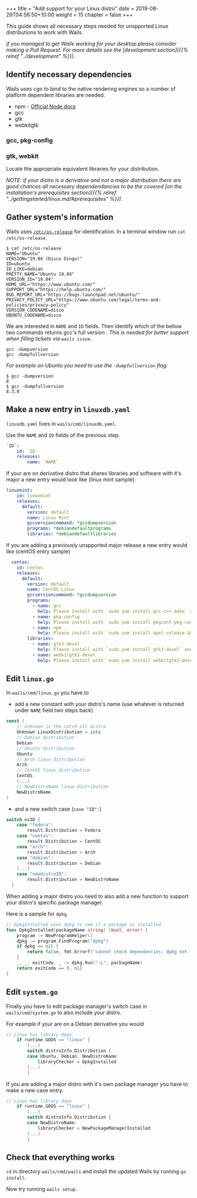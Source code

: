 +++
title = "Add support for your Linux distro"
date = 2019-08-29T04:56:50+10:00
weight = 15
chapter = false
+++

This guide shows all necessary steps needed for unspported Linux distributions to work with Wails.

_if you managed to get Wails working for your desktop please consider making a Pull Request. For more details see the [development section]({{% relref "../development" %}})._

## Identify necessary dependencies

Wails uses cgo to bind to the native rendering engines so a number of platform dependent libraries are needed.

* npm - [Official Node docs]()
* gcc
* gtk
* webkitgtk

### gcc, pkg-config

### gtk, webkit

Locate the appropriate equivalent libraries for your distribution.

_NOTE: if your distro is a *derivative* and not a *major* distribution there are good chances all necessary dependendancies to be the covered [on the installation's prerequisites section]({{% relref "../gettingstarted/linux.md/#prerequisites" %}})._

## Gather system's information

Wails uses [`/etc/os-release`](https://www.freedesktop.org/software/systemd/man/os-release.html) for identification. In a terminal window run `cat /etc/os-release`.

```
$ cat /etc/os-release
NAME="Ubuntu"
VERSION="19.04 (Disco Dingo)"
ID=ubuntu
ID_LIKE=debian
PRETTY_NAME="Ubuntu 19.04"
VERSION_ID="19.04"
HOME_URL="https://www.ubuntu.com/"
SUPPORT_URL="https://help.ubuntu.com/"
BUG_REPORT_URL="https://bugs.launchpad.net/ubuntu/"
PRIVACY_POLICY_URL="https://www.ubuntu.com/legal/terms-and-policies/privacy-policy"
VERSION_CODENAME=disco
UBUNTU_CODENAME=disco
```

We are interested in `NAME` and `ID` fields. Then identify which of the bellow two commands returns gcc's full version . _This is needed for better support when filling tickets via `wails issue`._
```
gcc -dumpversion
gcc -dumpfullversion
```

_For example on Ubuntu you need to use the `-dumpfullversion` flag._
```
$ gcc -dumpversion
8
$ gcc -dumpfullversion
8.3.0
```

## Make a new entry in `linuxdb.yaml`

`linuxdb.yaml` lives in `wails/cmd/linuxdb.yaml`.

Use the `NAME` and `ID` fields of the previous step.
```yaml
`ID`:
    id: `ID`
    releases:
        name: `NAME`
```

If your are on derivative distro that shares libraries and software with it's major a new entry would look like (linux mint sample):
```yaml
linuxmint:
    id: linuxmint
    releases:
      default:
        version: default
        name: Linux Mint
        gccversioncommand: *gccdumpversion
        programs: *debiandefaultprograms
        libraries: *debiandefaultlibraries
```

If you are adding a previously unspported major release a new entry would like (centOS entry sample)
```yaml
  centos:
    id: centos
    releases:
      default:
        version: default
        name: CentOS Linux
        gccversioncommand: *gccdumpversion
        programs:
          - name: gcc
            help: Please install with `sudo yum install gcc-c++ make` and try again
          - name: pkg-config
            help: Please install with `sudo yum install pkgconf-pkg-config` and try again
          - name: npm
            help: Please install with `sudo yum install epel-release && sudo yum install nodejs` and try again
        libraries:
          - name: gtk3-devel
            help: Please install with `sudo yum install gtk3-devel` and try again
          - name: webkitgtk3-devel
            help: Please install with `sudo yum install webkitgtk3-devel` and try again
```

## Edit `linux.go`

In `wails/cmd/linux.go` you have to  

* add a new constant with your distro's name (use whatever is returned under `NAME` field two steps back)

```go
const (
	// Unknown is the catch-all distro
	Unknown LinuxDistribution = iota
	// Debian distribution
	Debian
	// Ubuntu distribution
	Ubuntu
	// Arch linux distribution
	Arch
	// CentOS linux distribution
	CentOS
	(...)
	// NewDistroName linux distribution
	NewDistroName
)
```

* and a new switch case (`case "ID":`)

```go
switch osID {
	case "fedora":
		result.Distribution = Fedora
	case "centos":
		result.Distribution = CentOS
	case "arch":
		result.Distribution = Arch
	case "debian":
		result.Distribution = Debian
	(...)
	case "newdistroID":
		result.Distribution = NewDistroName
  }
  ```

When adding a major distro you need to also add a new function to support your distro's specific package manager.

Here is a sample for `dpkg`.
```go
// DpkgInstalled uses dpkg to see if a package is installed
func DpkgInstalled(packageName string) (bool, error) {
	program := NewProgramHelper()
	dpkg := program.FindProgram("dpkg")
	if dpkg == nil {
		return false, fmt.Errorf("cannot check dependencies: dpkg not found")
	}
	_, _, exitCode, _ := dpkg.Run("-L", packageName)
	return exitCode == 0, nil
}
```

## Edit `system.go`

Finally you have to edit package manager's switch case in `wails/cmd/system.go` to also include your distro.

For example if your are on a Debian derivative you would

```go
// Linux has library deps
	if runtime.GOOS == "linux" {
		(...)
		switch distroInfo.Distribution {
		case Ubuntu, Debian, NewDistroName:
			libraryChecker = DpkgInstalled
		(...)
		}
```

If you are adding a major distro with it's own package manager you have to make a new case entry.

```go
// Linux has library deps
	if runtime.GOOS == "linux" {
		(...)
		switch distroInfo.Distribution {
		case NewDistroName:
			libraryChecker = NewPackageManagerInstalled
		(...)
		}
```

## Check that everything works

`cd` in directory `wails/cmd/wails` and install the updated Wails by running `go install`.

Now try running `wails setup`.

<!-- {{< highlight "hl_lines=2" >}}
wails
├── cmd
│   ├── cmd-mewn.go
│   ├── linuxdb.yaml
│   ├── linux.go
│   └── system.go
└── README.md
 {{< /highlight >}} -->

